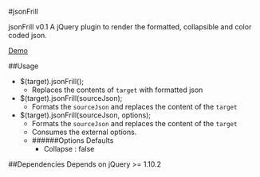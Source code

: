 #jsonFrill

jsonFrill v0.1
A jQuery plugin to render the formatted, collapsible and color coded json.

[Demo](http://sparuvu.github.io/jsonFrill)

##Usage
* $(target).jsonFrill();
	* Replaces the contents of `target` with formatted json		  
* $(target).jsonFrill(sourceJson);
	* Formats the `sourceJson` and replaces the content of the `target`		
* $(target).jsonFrill(sourceJson, options);
	* Formats the `sourceJson` and replaces the content of the `target`
	* Consumes the external options.
	* ######Options Defaults
		* Collapse	: false

##Dependencies
Depends on jQuery >= 1.10.2
